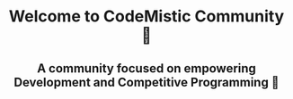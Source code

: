 <h1 align ="center"> Welcome to CodeMistic Community🎉 </h1>

<h2 align="center">A community focused on empowering Development and Competitive Programming  🚀</h2>
